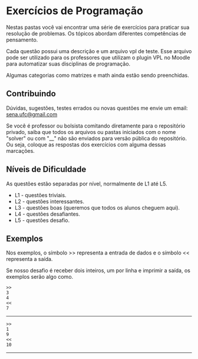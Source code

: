 Exercícios de Programação
=========================

Nestas pastas você vai encontrar uma série de exercícios para praticar sua resolução de problemas. Os tópicos abordam diferentes competências de pensamento.

Cada questão possui uma descrição e um arquivo vpl de teste. Esse arquivo pode ser utilizado para os professores que utilizam o plugin VPL no Moodle para automatizar suas disciplinas de programação.


Algumas categorias como matrizes e math ainda estão sendo preenchidas.

## Contribuindo

Dúvidas, sugestões, testes errados ou novas questões me envie um email: sena.ufc@gmail.com

Se você é professor ou bolsista comitando diretamente para o repositório privado, saiba que todos os arquivos
ou pastas iniciados com o nome "solver" ou com "\_\_" não são enviados para versão pública do repositório. Ou seja, 
coloque as respostas dos exercícios com alguma dessas marcações.

## Níveis de Dificuldade

As questões estão separadas por nível, normalmente de L1 até L5.

- L1 - questões triviais.
- L2 - questões interessantes.
- L3 - questões boas (queremos que todos os alunos cheguem aqui).
- L4 - questões desafiantes.
- L5 - questões desafio.

## Exemplos

Nos exemplos, o símbolo >> representa a entrada de dados e o símbolo << representa a saída. 

Se nosso desafio é receber dois inteiros, um por linha e imprimir a saída, os exemplos serão algo como.

    >>
    3
    4
    <<
    7
    
---
    >>
    1
    9 
    <<
    10
---

